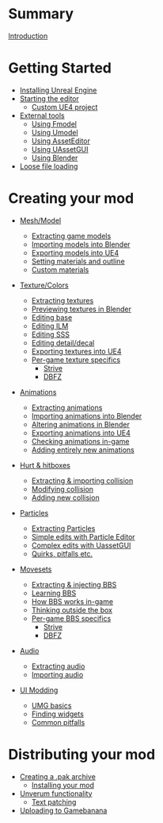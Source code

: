 # Summary

[Introduction](README.md)

# Getting Started

- [Installing Unreal Engine](ue4/getting-unreal.md)
- [Starting the editor](ue4/using-unreal.md)
  - [Custom UE4 project](ue4/custom-project.md)
- [External tools](tools/get-tools.md)
  - [Using Fmodel](tools/fmodel.md)
  - [Using Umodel](tools/umodel.md)
  - [Using AssetEditor](tools/asseteditor.md)
  - [Using UAssetGUI](tools/uassetgui.md)
  - [Using Blender](tools/blender.md)
- [Loose file loading](tools/looseloading.md)

# Creating your mod

- [Mesh/Model](modding-mesh/mesh-intro.md)
  - [Extracting game models]()
  - [Importing models into Blender]()
  - [Exporting models into UE4]()
  - [Setting materials and outline]()
  - [Custom materials]()

- [Texture/Colors](modding-texture/texture-intro.md)
  - [Extracting textures]()
  - [Previewing textures in Blender]()
  - [Editing base]()
  - [Editing ILM]()
  - [Editing SSS]()
  - [Editing detail/decal]()
  - [Exporting textures into UE4]()
  - [Per-game texture specifics]()
    - [Strive]()
    - [DBFZ]()

- [Animations](modding-animation/animation-intro.md)
  - [Extracting animations]()
  - [Importing animations into Blender]()
  - [Altering animations in Blender]()
  - [Exporting animations into UE4]()
  - [Checking animations in-game]()
  - [Adding entirely new animations]()

- [Hurt & hitboxes](modding-collision/collision-intro.md)
  - [Extracting & importing collision]()
  - [Modifying collision]()
  - [Adding new collision]()

- [Particles](modding-particles/particles-intro.md)
  - [Extracting Particles]()
  - [Simple edits with Particle Editor]()
  - [Complex edits with UassetGUI]()
  - [Quirks, pitfalls etc.]()

- [Movesets](modding-bbs/bbs-intro.md)
  - [Extracting & injecting BBS](modding-bbs/bbs-io.md)
  - [Learning BBS](modding-bbs/bbs-basics.md)
  - [How BBS works in-game](modding-bbs/bbs-core.md)
  - [Thinking outside the box](modding-bbs/bbs-advanced.md)
  - [Per-game BBS specifics](modding-bbs/bbs-pergame.md)
    - [Strive](modding-bbs/bbs-strive.md)
    - [DBFZ](modding-bbs/bbs-dbfz.md)

- [Audio](modding-audio/audio-intro.md)
  - [Extracting audio]()
  - [Importing audio]()

- [UI Modding](modding-ui/ui-intro.md)
  - [UMG basics](modding-ui/umg.md)
  - [Finding widgets](modding-ui/assets.md)
  - [Common pitfalls](modding-ui/pitfalls.md)

# Distributing your mod
  - [Creating a .pak archive](packing/pak-intro.md)
    - [Installing your mod](packing/pak-installing.md)
  - [Unverum functionality]()
    - [Text patching]()
  - [Uploading to Gamebanana]()
